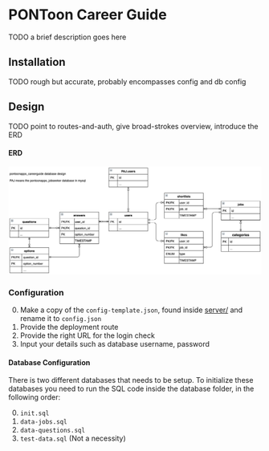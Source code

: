 # PONToon Career Guide

TODO a brief description goes here

## Installation

TODO rough but accurate, probably encompasses config and db config

## Design

TODO point to routes-and-auth, give broad-strokes overview, introduce the ERD

#### ERD
![ERD](docs/images/erd.png)

### Configuration

0. Make a copy of the `config-template.json`, found inside [server/](https://github.com/jacekkopecky/pontoon/tree/master/career-guide/server) and rename it to `config.json`
1. Provide the deployment route
2. Provide the right URL for the login check
3. Input your details such as database username, password

#### Database Configuration
There is two different databases that needs to be setup.
To initialize these databases you need to run the SQL code inside the database folder, in the following order:

0. `init.sql`
1. `data-jobs.sql`
2. `data-questions.sql`
3. `test-data.sql` (Not a necessity)
